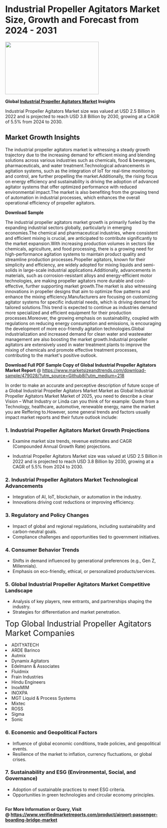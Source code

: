 <H1>Industrial Propeller Agitators Market Size, Growth and Forecast from 2024 - 2031</H1><img class="aligncenter size-medium wp-image-584254" src="https://thirdeyenews.in/wp-content/uploads/2024/09/Global-Market-Research-300x168.jpeg" alt="" width="300" height="168" /><p><strong>Global&nbsp;<a href="https://www.marketsizeandtrends.com/download-sample/479028/?utm_source=Github8j?utm_medium=218">Industrial Propeller Agitators Market</a> Insights</strong></p><p>Industrial Propeller Agitators Market size was valued at USD 2.5 Billion in 2022 and is projected to reach USD 3.8 Billion by 2030, growing at a CAGR of 5.5% from 2024 to 2030.</p><p><h2>Market Growth Insights</h2> <p>The industrial propeller agitators market is witnessing a steady growth trajectory due to the increasing demand for efficient mixing and blending solutions across various industries such as chemicals, food & beverages, pharmaceuticals, and water treatment.Technological advancements in agitation systems, such as the integration of IoT for real-time monitoring and control, are further propelling the market.Additionally, the rising focus on energy efficiency and sustainability is driving the adoption of advanced agitator systems that offer optimized performance with reduced environmental impact.The market is also benefiting from the growing trend of automation in industrial processes, which enhances the overall operational efficiency of propeller agitators.</p> <p><strong>Download Sample</strong></p> <p>The industrial propeller agitators market growth is primarily fueled by the expanding industrial sectors globally, particularly in emerging economies.The chemical and pharmaceutical industries, where consistent and efficient mixing is crucial, are anticipated to contribute significantly to the market expansion.With increasing production volumes in sectors like chemicals, agriculture, and food processing, there is a growing need for high-performance agitation systems to maintain product quality and streamline production processes.Propeller agitators, known for their simplicity and efficiency, are widely adopted for mixing liquids and semi-solids in large-scale industrial applications.Additionally, advancements in materials, such as corrosion-resistant alloys and energy-efficient motor technologies, are making propeller agitators more durable and cost-effective, further supporting market growth.The market is also witnessing innovations in propeller designs that aim to optimize flow patterns and enhance the mixing efficiency.Manufacturers are focusing on customizing agitator systems for specific industrial needs, which is driving demand for tailored solutions.This trend is expected to continue as industries demand more specialized and efficient equipment for their production processes.Moreover, the growing emphasis on sustainability, coupled with regulations on reducing energy consumption and emissions, is encouraging the development of more eco-friendly agitation technologies.Global industrialization and increased demand for clean water and wastewater management are also boosting the market growth.Industrial propeller agitators are extensively used in water treatment plants to improve the mixing of chemicals and promote effective treatment processes, contributing to the market's positive outlook.<p><span class=""><strong>Download Full PDF Sample Copy of Global Industrial Propeller Agitators Market Report</strong> @ <a href="https://www.marketsizeandtrends.com/download-sample/479028/?utm_source=Github8j?utm_medium=218" target="_blank">https://www.marketsizeandtrends.com/download-sample/479028/?utm_source=Github8j?utm_medium=218</a></span></p><p>In order to make an accurate and perceptive description of future scope of a Global&nbsp;Industrial Propeller Agitators Market Market as Global&nbsp;Industrial Propeller Agitators Market Market of 2025, you need to describe a clear Vision &ndash; What Industry or Linda can you think of for example: Quote from a Technology, healthcare, automotive, renewable energy, name the market you are Reffering to.However, some general trends and factors usually impact market reports and their future outlook include:</p><h3>1.&nbsp;<strong>Industrial Propeller Agitators Market Growth Projections</strong></h3><ul><li>Examine market size trends, revenue estimates and CAGR (Compounded Annual Growth Rate) projections.</li><li><p>Industrial Propeller Agitators Market size was valued at USD 2.5 Billion in 2022 and is projected to reach USD 3.8 Billion by 2030, growing at a CAGR of 5.5% from 2024 to 2030.</p></li></ul><h3>2.&nbsp;<strong>Industrial Propeller Agitators Market Technological Advancements</strong></h3><ul><li>Integration of AI, IoT, blockchain, or automation in the industry.</li><li>Innovations driving cost reductions or improving efficiency.</li></ul><h3>3.&nbsp;<strong>Regulatory and Policy Changes</strong></h3><ul><li>Impact of global and regional regulations, including sustainability and carbon-neutral goals.</li><li>Compliance challenges and opportunities tied to government initiatives.</li></ul><h3>4.&nbsp;<strong>Consumer Behavior Trends</strong></h3><ul><li>Shifts in demand influenced by generational preferences (e.g., Gen Z, Millennials).</li><li>Emphasis on eco-friendly, ethical, or personalized products/services.</li></ul><h3>5.&nbsp;<strong>Global Industrial Propeller Agitators Market Competitive Landscape</strong></h3><ul><li>Analysis of key players, new entrants, and partnerships shaping the industry.</li><li>Strategies for differentiation and market penetration.</li></ul><p data-pm-slice="1 1 []"><span style="color: inherit; font-family: inherit; font-size: 25px;">Top Global Industrial Propeller Agitators Market Companies</span></p><div class="" data-test-id=""><p><li>ADITYATECH</li><li> ARDE Barinco</li><li> Autmix</li><li> Dynamix Agitators</li><li> Edelmann & Associates</li><li> Fluidmix</li><li> Frain Industries</li><li> Hindu Engineers</li><li> InoxMIM</li><li> INOXPA</li><li> MGT Liquid & Process Systems</li><li> Mixtec</li><li> ROSS</li><li> Sigma</li><li> Sonic</li></p></div><h3>6.&nbsp;<strong>Economic and Geopolitical Factors</strong></h3><ul><li>Influence of global economic conditions, trade policies, and geopolitical events.</li><li>Resilience of the market to inflation, currency fluctuations, or global crises.</li></ul><h3>7.&nbsp;<strong>Sustainability and ESG (Environmental, Social, and Governance)</strong></h3><ul><li>Adoption of sustainable practices to meet ESG criteria.</li><li>Opportunities in green technologies and circular economy principles.</li></ul><h2><strong style="font-size: 14px;">For More Information or Query, Visit @&nbsp;</strong><a style="background-color: #ffffff; font-size: 14px;" href="https://www.marketsizeandtrends.com/report/industrial-propeller-agitators-market/" target="_blank">https://www.verifiedmarketreports.com/product/airport-passenger-boarding-bridge-market</a></h2>